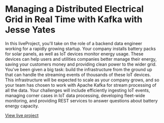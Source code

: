 # Managing a Distributed Electrical Grid in Real Time with Kafka with Jesse Yates
In this liveProject, you'll take on the role of a backend data engineer working for a rapidly growing startup. Your company installs battery packs for solar panels, as well as IoT devices monitor energy usage. These devices can help users and utilities companies better manage their energy, saving your customers money and providing clean power to the wider grid. You’ve been given a big task: build the infrastructure from the ground up that can handle the streaming events of thousands of these IoT devices. This infrastructure will be expected to scale as your company grows, and so your team has chosen to work with Apache Kafka for stream processing of all the data. Your challenges will include efficiently ingesting IoT events, managing corner cases in IoT data processing, developing fleet-wide monitoring, and providing REST services to answer questions about battery energy capacity. 

[View live project](https://www.manning.com/liveproject/managing-a-distributed-electrical-grid-in-real-time-with-kafka)
